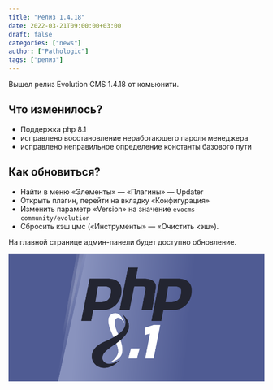 ```yaml
---
title: "Релиз 1.4.18"
date: 2022-03-21T09:00:00+03:00
draft: false
categories: ["news"]
author: ["Pathologic"]
tags: ["релиз"]
---
```

Вышел релиз Evolution CMS 1.4.18 от комьюнити.
## Что изменилось? ##
- Поддержка php 8.1
- исправлено восстановление неработающего пароля менеджера
- исправлено неправильное определение константы базового пути
## Как обновиться? ## 
- Найти в меню «Элементы» — «Плагины» — Updater
- Открыть плагин, перейти на вкладку «Конфигурация»
- Изменить параметр «Version» на значение `evocms-community/evolution`
- Сбросить кэш цмс («Инструменты» — «Очистить кэш»).

На главной странице админ-панели будет доступно обновление.

![EVO 1.4.18 introduces PHP 8.1 support](php-8-1.png)


